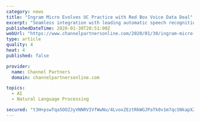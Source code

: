 ```yaml
---
category: news
title: "Ingram Micro Evolves UC Practice with Red Box Voice Data Deal"
excerpt: "Seamless integration with leading automatic speech recognition (ASR) tools, combined with an open API philosophy, ensures customers have complete sovereignty over both structured and unstructured voice data sets to leverage within their tools and ..."
publishedDateTime: 2020-01-30T20:51:00Z
webUrl: "https://www.channelpartnersonline.com/2020/01/30/ingram-micro-evolves-uc-practice-with-red-box-voice-data-deal/"
type: article
quality: 4
heat: 4
published: false

provider:
  name: Channel Partners
  domain: channelpartnersonline.com

topics:
  - AI
  - Natural Language Processing

secured: "t3H+pswTqa5OOZJyVNNRVIVfWwNu/4LvoxZEztRkWGJPaTk0v1m7qcSNkapXZ4q6a81R5EKOGUqwgY04Za+U1yyCjcSzBKCmDG5uP92uN/4GOAIYrWzyg1gVaRnreZeF5ohyWBA+jVOB1YjXFfw+Apgq5uDmAuwiSTpycYQaAAqGbR5uPaA1ZF/fuUZIuZnWkiOeQXJKzxgwThx2eYlOnVW05SMuV/uDhiU4MZlWNnXGZDxGR/vdzb5TJBHZYaundSyQbA7Jl80Z/m5VPtwI/WqO7b0/d1R3zhUd936vUjU90n+A5VEMyRBGYvIo0h6eeImNtIeJOuxK387wTX7/w1OueDq1KRgPutDetdIV/XGUXQrz7lseEu90a5kHGF9poXxfj2kZPfz2h40TBobmsAswJs9SNVJj7/Wx2DTYlW/tZcOc9qgHMeApA5dhQVPaRi4gGjVVQl+kyDSg7t+82iymhfj3tEI39NG5TShCLMQ=;FHBL/Tq2Xu0W5+5sLbt9rA=="
---
```


